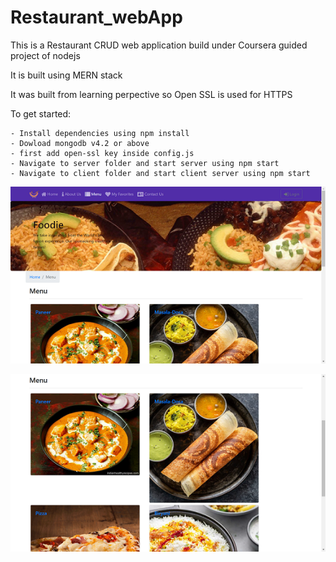 # Restaurant_webApp
This is a Restaurant CRUD web application
build under Coursera guided project of nodejs


It is built using MERN stack 

It was built from learning perpective so Open SSL is used for HTTPS 

To get started:
    
    - Install dependencies using npm install
    - Dowload mongodb v4.2 or above
    - first add open-ssl key inside config.js
    - Navigate to server folder and start server using npm start
    - Navigate to client folder and start client server using npm start
    
    
 
 ![](/img1.png)
 
 ![](/img2.png)
